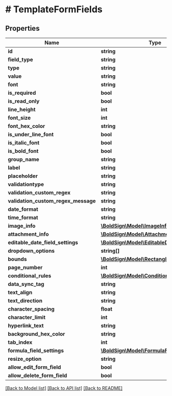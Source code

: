 # # TemplateFormFields

## Properties

Name | Type | Description | Notes
------------ | ------------- | ------------- | -------------
**id** | **string** |  | [optional]
**field_type** | **string** |  | [optional]
**type** | **string** |  | [optional]
**value** | **string** |  | [optional]
**font** | **string** |  | [optional]
**is_required** | **bool** |  | [optional]
**is_read_only** | **bool** |  | [optional]
**line_height** | **int** |  | [optional]
**font_size** | **int** |  | [optional]
**font_hex_color** | **string** |  | [optional]
**is_under_line_font** | **bool** |  | [optional]
**is_italic_font** | **bool** |  | [optional]
**is_bold_font** | **bool** |  | [optional]
**group_name** | **string** |  | [optional]
**label** | **string** |  | [optional]
**placeholder** | **string** |  | [optional]
**validationtype** | **string** |  | [optional]
**validation_custom_regex** | **string** |  | [optional]
**validation_custom_regex_message** | **string** |  | [optional]
**date_format** | **string** |  | [optional]
**time_format** | **string** |  | [optional]
**image_info** | [**\BoldSign\Model\ImageInfo**](ImageInfo.md) |  | [optional]
**attachment_info** | [**\BoldSign\Model\AttachmentInfo**](AttachmentInfo.md) |  | [optional]
**editable_date_field_settings** | [**\BoldSign\Model\EditableDateFieldSettings**](EditableDateFieldSettings.md) |  | [optional]
**dropdown_options** | **string[]** |  | [optional]
**bounds** | [**\BoldSign\Model\Rectangle**](Rectangle.md) |  | [optional]
**page_number** | **int** |  | [optional]
**conditional_rules** | [**\BoldSign\Model\ConditionalRule[]**](ConditionalRule.md) |  | [optional]
**data_sync_tag** | **string** |  | [optional]
**text_align** | **string** |  | [optional]
**text_direction** | **string** |  | [optional]
**character_spacing** | **float** |  | [optional]
**character_limit** | **int** |  | [optional]
**hyperlink_text** | **string** |  | [optional]
**background_hex_color** | **string** |  | [optional]
**tab_index** | **int** |  | [optional]
**formula_field_settings** | [**\BoldSign\Model\FormulaFieldSettings**](FormulaFieldSettings.md) |  | [optional]
**resize_option** | **string** |  | [optional]
**allow_edit_form_field** | **bool** |  | [optional]
**allow_delete_form_field** | **bool** |  | [optional]

[[Back to Model list]](../../README.md#models) [[Back to API list]](../../README.md#endpoints) [[Back to README]](../../README.md)
